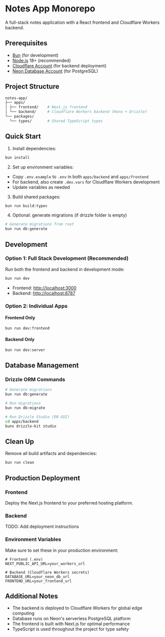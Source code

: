 # Notes App Monorepo

A full-stack notes application with a React frontend and Cloudflare Workers backend.

## Prerequisites

- [Bun](https://bun.sh) (for development)
- [Node.js](https://nodejs.org/) 18+ (recommended)
- [Cloudflare Account](https://dash.cloudflare.com/sign-up) (for backend deployment)
- [Neon Database Account](https://neon.tech) (for PostgreSQL)

## Project Structure

```bash
notes-app/
├── apps/
│ ├── frontend/    # Next.js frontend
│ └── backend/     # Cloudflare Workers backend (Hono + Drizzle)
└── packages/
  └── types/       # Shared TypeScript types
```

## Quick Start

1. Install dependencies:

```bash
bun install
```

2. Set up environment variables:

- Copy `.env.example` to `.env` in both `apps/backend` and `apps/frontend`
- For backend, also create `.dev.vars` for Cloudflare Workers development
- Update variables as needed

3. Build shared packages:

```bash
bun run build:types
```

4. Optional: generate migrations (if drizzle folder is empty)

```bash
# Generate migrations from root
bun run db:generate
```

## Development

### Option 1: Full Stack Development (Recommended)

Run both the frontend and backend in development mode:

```bash
bun run dev
```

- Frontend: [http://localhost:3000](http://localhost:3000)
- Backend: [http://localhost:8787](http://localhost:8787)

### Option 2: Individual Apps

#### Frontend Only

```bash
bun run dev:frontend
```

#### Backend Only

```bash
bun run dev:server
```

## Database Management

### Drizzle ORM Commands

```bash
# Generate migrations
bun run db:generate

# Run migrations
bun run db:migrate

# Run Drizzle Studio (DB GUI)
cd apps/backend
bunx drizzle-kit studio
```

## Clean Up

Remove all build artifacts and dependencies:

```bash
bun run clean
```

## Production Deployment

### Frontend

Deploy the Next.js frontend to your preferred hosting platform.

### Backend

TODO: Add deployment instructions

### Environment Variables

Make sure to set these in your production environment:

```env
# Frontend (.env)
NEXT_PUBLIC_API_URL=your_workers_url

# Backend (Cloudflare Workers secrets)
DATABASE_URL=your_neon_db_url
FRONTEND_URL=your_frontend_url
```

## Additional Notes

- The backend is deployed to Cloudflare Workers for global edge computing
- Database runs on Neon's serverless PostgreSQL platform
- The frontend is built with Next.js for optimal performance
- TypeScript is used throughout the project for type safety
